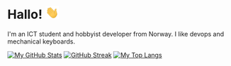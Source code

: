 # Hallo! <img src="https://raw.githubusercontent.com/runarsf/runarsf/master/assets/hi.gif" width="30px"></h2>

I'm an ICT student and hobbyist developer from Norway. I like devops and mechanical keyboards.

[![My GitHub Stats](https://github-readme-stats.vercel.app/api?username=runarsf&show_icons=true&theme=dracula&count_private=true&show_icons=true&hide_border=true)](https://github.com/runarsf)
[![GitHub Streak](https://github-readme-streak-stats.herokuapp.com/?user=runarsf&theme=dracula&hide_border=true)](https://github.com/DenverCoder1/github-readme-streak-stats)
[![My Top Langs](https://github-readme-stats.vercel.app/api/top-langs/?username=runarsf&theme=dracula&layout=compact&hide=AutoHotkey&hide_title=true&hide_border=true)](https://github.com/runarsf)
